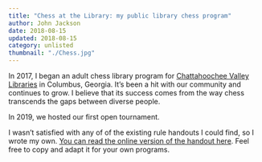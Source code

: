 ```yaml
---
title: "Chess at the Library: my public library chess program"
author: John Jackson
date: 2018-08-15
updated: 2018-08-15
category: unlisted
thumbnail: "./Chess.jpg"
---
```

In 2017, I began an adult chess library program for [Chattahoochee Valley Libraries](http://www.cvlga.org/) in Columbus, Georgia. It’s been a hit with our community and continues to grow. I believe that its success comes from the way chess transcends the gaps between diverse people.

In 2019, we hosted our first open tournament.

I wasn’t satisfied with any of of the existing rule handouts I could find, so I wrote my own. [You can read the online version of the handout here](/libraries/how-play-chess/). Feel free to copy and adapt it for your own programs.
